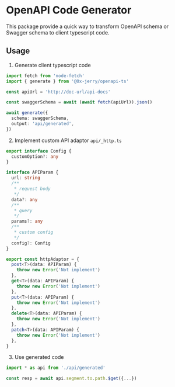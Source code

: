 # OpenAPI Code Generator

This package provide a quick way to transform OpenAPI schema or Swagger schema to client typescript code.

## Usage

1. Generate client typescript code

```ts
import fetch from 'node-fetch'
import { generate } from '@0x-jerry/openapi-ts'

const apiUrl = 'http://doc-url/api-docs'

const swaggerSchema = await (await fetch(apiUrl)).json()

await generate({
  schema: swaggerSchema,
  output: 'api/generated',
})
```

2. Implement custom API adaptor `api/_http.ts`

```ts
export interface Config {
  customOption?: any
}

interface APIParam {
  url: string
  /**
   * request body
   */
  data?: any
  /**
   * query
   */
  params?: any
  /**
   * custom config
   */
  config?: Config
}

export const httpAdaptor = {
  post<T>(data: APIParam) {
    throw new Error('Not implement')
  },
  get<T>(data: APIParam) {
    throw new Error('Not implement')
  },
  put<T>(data: APIParam) {
    throw new Error('Not implement')
  },
  delete<T>(data: APIParam) {
    throw new Error('Not implement')
  },
  patch<T>(data: APIParam) {
    throw new Error('Not implement')
  },
}
```

3. Use generated code

```ts
import * as api from './api/generated'

const resp = await api.segment.to.path.$get({...})
```
